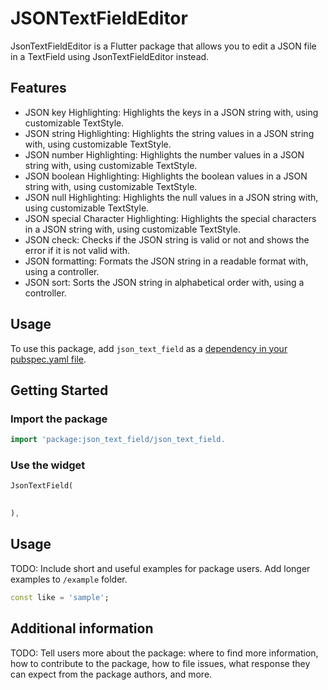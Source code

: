 
# JSONTextFieldEditor

JsonTextFieldEditor is a Flutter package that allows you to edit a JSON file in a TextField using JsonTextFieldEditor instead.

## Features

- JSON key Highlighting: Highlights the keys in a JSON string with, using customizable TextStyle.
- JSON string Highlighting: Highlights the string values in a JSON string with, using customizable TextStyle.
- JSON number Highlighting: Highlights the number values in a JSON string with, using customizable TextStyle.
- JSON boolean Highlighting: Highlights the boolean values in a JSON string with, using customizable TextStyle.
- JSON null Highlighting: Highlights the null values in a JSON string with, using customizable TextStyle.
- JSON special Character Highlighting: Highlights the special characters in a JSON string with, using customizable TextStyle.
- JSON check: Checks if the JSON string is valid or not and shows the error if it is not valid with.
- JSON formatting: Formats the JSON string in a readable format with, using a controller.
- JSON sort: Sorts the JSON string in alphabetical order with, using a controller.


## Usage

To use this package, add `json_text_field` as a [dependency in your pubspec.yaml file](https://flutter.io/platform-plugins/).

## Getting Started

### Import the package
``` dart
import 'package:json_text_field/json_text_field.
```

### Use the widget
``` dart
JsonTextField(
    

),
```




## Usage

TODO: Include short and useful examples for package users. Add longer examples
to `/example` folder.

```dart
const like = 'sample';
```

## Additional information

TODO: Tell users more about the package: where to find more information, how to
contribute to the package, how to file issues, what response they can expect
from the package authors, and more.
